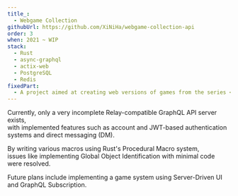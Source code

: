 ```yaml
---
title_:
  - Webgame Collection
githubUrl: https://github.com/XiNiHa/webgame-collection-api
order: 3
when: 2021 ~ WIP
stack:
  - Rust
  - async-graphql
  - actix-web
  - PostgreSQL
  - Redis
fixedPart:
  - A project aimed at creating web versions of games from the series <The Genius>.
---
```


Currently, only a very incomplete Relay-compatible GraphQL API server exists,<br>
with implemented features such as account and JWT-based authentication systems and direct messaging (DM).

By writing various macros using Rust's Procedural Macro system,<br>
issues like implementing Global Object Identification with minimal code were resolved.

Future plans include implementing a game system using Server-Driven UI and GraphQL Subscription.
